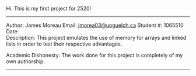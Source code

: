 Hi. This is my first project for 2520!
*******************************************************************************
Author:       James Moreau
Email:        jmorea03@uoguelph.ca
Student #:    1065510
Date:         
Description:  This project emulates the use of memory for arrays and linked lists in order               to test their respective advantages.

Academic Dishonesty: The work done for this project is completely of my own authorship.
*******************************************************************************